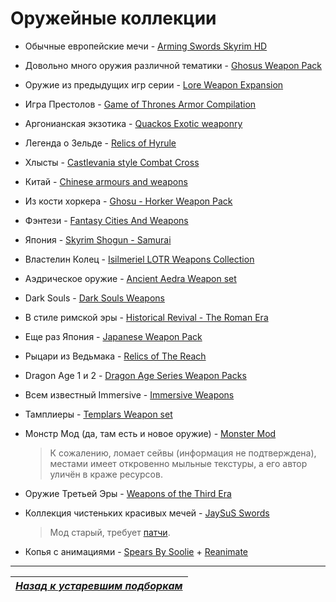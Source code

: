 # Оружейные коллекции

+ Обычные европейские мечи - [Arming Swords Skyrim HD](http://www.nexusmods.com/skyrim/mods/10272/?)
+ Довольно много оружия различной тематики - [Ghosus Weapon Pack](http://www.nexusmods.com/skyrim/mods/28545/?)
+ Оружие из предыдущих игр серии - [Lore Weapon Expansion](http://www.nexusmods.com/skyrim/mods/44179/?)
+ Игра Престолов - [Game of Thrones Armor Compilation](http://www.nexusmods.com/skyrim/mods/27301/?)
+ Аргонианская экзотика - [Quackos Exotic weaponry](http://www.nexusmods.com/skyrim/mods/49790/?)
+ Легенда о Зельде - [Relics of Hyrule](http://www.nexusmods.com/skyrim/mods/40615/?)
+ Хлысты - [Castlevania style Combat Cross](http://www.nexusmods.com/skyrim/mods/46902/?)
+ Китай - [Chinese armours and weapons](http://www.nexusmods.com/skyrim/mods/21366/?)
+ Из кости хоркера - [Ghosu - Horker Weapon Pack](http://www.nexusmods.com/skyrim/mods/48557/?)
+ Фэнтези - [Fantasy Cities And Weapons](http://www.nexusmods.com/skyrim/mods/47260/?)
+ Япония - [Skyrim Shogun - Samurai](http://www.nexusmods.com/skyrim/mods/33214/?)
+ Властелин Колец - [Isilmeriel LOTR Weapons Collection](http://www.nexusmods.com/skyrim/mods/5727/?)
+ Аэдрическое оружие - [Ancient Aedra Weapon set](http://www.nexusmods.com/skyrim/mods/42364/?)
+ Dark Souls - [Dark Souls Weapons](http://www.loverslab.com/topic/20171-dark-souls-weapons/)
+ В стиле римской эры - [Historical Revival - The Roman Era](http://www.nexusmods.com/skyrim/mods/32988/?)
+ Еще раз Япония - [Japanese Weapon Pack](http://www.nexusmods.com/skyrim/mods/34080/?)
+ Рыцари из Ведьмака - [Relics of The Reach](http://www.nexusmods.com/skyrim/mods/37246/?)
+ Dragon Age 1 и 2 - [Dragon Age Series Weapon Packs](http://www.nexusmods.com/skyrim/mods/19263/?)
+ Всем известный Immersive - [Immersive Weapons](http://www.nexusmods.com/skyrim/mods/27644/?)
+ Тамплиеры - [Templars Weapon set](http://www.nexusmods.com/skyrim/mods/30614/?)
+ Монстр Мод (да, там есть и новое оружие) - [Monster Mod](http://www.nexusmods.com/skyrim/mods/35631/?)

    > К сожалению, ломает сейвы (информация не подтверждена), местами имеет откровенно мыльные текстуры, а его автор уличён в краже ресурсов.

+ Оружие Третьей Эры - [Weapons of the Third Era](http://www.nexusmods.com/skyrim/mods/3871/?)
+ Коллекция чистеньких красивых мечей - [JaySuS Swords](http://www.nexusmods.com/skyrim/mods/1002/?)

    > Мод старый, требует [патчи](http://www.nexusmods.com/skyrim/mods/26230/?).

+ Копья с анимациями - [Spears By Soolie](http://www.nexusmods.com/skyrim/mods/62609/?) + [Reanimate](http://www.nexusmods.com/skyrim/mods/77723/?)

------

|[*Назад к устаревшим подборкам*](../XX_Устаревшие_подборки.md)|
|:---:|
